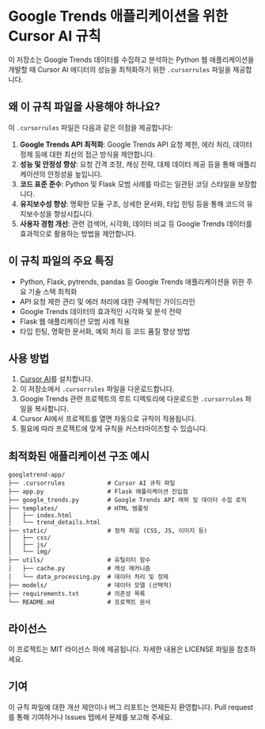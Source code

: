 # Google Trends 애플리케이션을 위한 Cursor AI 규칙

이 저장소는 Google Trends 데이터를 수집하고 분석하는 Python 웹 애플리케이션을 개발할 때 Cursor AI 에디터의 성능을 최적화하기 위한 `.cursorrules` 파일을 제공합니다.

## 왜 이 규칙 파일을 사용해야 하나요?

이 `.cursorrules` 파일은 다음과 같은 이점을 제공합니다:

1. **Google Trends API 최적화**: Google Trends API 요청 제한, 에러 처리, 데이터 정제 등에 대한 최선의 접근 방식을 제안합니다.
2. **성능 및 안정성 향상**: 요청 간격 조정, 캐싱 전략, 대체 데이터 제공 등을 통해 애플리케이션의 안정성을 높입니다.
3. **코드 표준 준수**: Python 및 Flask 모범 사례를 따르는 일관된 코딩 스타일을 보장합니다.
4. **유지보수성 향상**: 명확한 모듈 구조, 상세한 문서화, 타입 힌팅 등을 통해 코드의 유지보수성을 향상시킵니다.
5. **사용자 경험 개선**: 관련 검색어, 시각화, 데이터 비교 등 Google Trends 데이터를 효과적으로 활용하는 방법을 제안합니다.

## 이 규칙 파일의 주요 특징

- Python, Flask, pytrends, pandas 등 Google Trends 애플리케이션을 위한 주요 기술 스택 최적화
- API 요청 제한 관리 및 에러 처리에 대한 구체적인 가이드라인
- Google Trends 데이터의 효과적인 시각화 및 분석 전략
- Flask 웹 애플리케이션 모범 사례 적용
- 타입 힌팅, 명확한 문서화, 예외 처리 등 코드 품질 향상 방법

## 사용 방법

1. [Cursor AI](https://cursor.sh/)를 설치합니다.
2. 이 저장소에서 `.cursorrules` 파일을 다운로드합니다.
3. Google Trends 관련 프로젝트의 루트 디렉토리에 다운로드한 `.cursorrules` 파일을 복사합니다.
4. Cursor AI에서 프로젝트를 열면 자동으로 규칙이 적용됩니다.
5. 필요에 따라 프로젝트에 맞게 규칙을 커스터마이즈할 수 있습니다.

## 최적화된 애플리케이션 구조 예시

```
googletrend-app/
├── .cursorrules            # Cursor AI 규칙 파일
├── app.py                  # Flask 애플리케이션 진입점
├── google_trends.py        # Google Trends API 래퍼 및 데이터 수집 로직
├── templates/              # HTML 템플릿
│   ├── index.html
│   └── trend_details.html
├── static/                 # 정적 파일 (CSS, JS, 이미지 등)
│   ├── css/
│   ├── js/
│   └── img/
├── utils/                  # 유틸리티 함수
│   ├── cache.py            # 캐싱 메커니즘
│   └── data_processing.py  # 데이터 처리 및 정제
├── models/                 # 데이터 모델 (선택적)
├── requirements.txt        # 의존성 목록
└── README.md               # 프로젝트 문서
```

## 라이선스

이 프로젝트는 MIT 라이선스 하에 제공됩니다. 자세한 내용은 LICENSE 파일을 참조하세요.

## 기여

이 규칙 파일에 대한 개선 제안이나 버그 리포트는 언제든지 환영합니다. Pull request를 통해 기여하거나 Issues 탭에서 문제를 보고해 주세요.